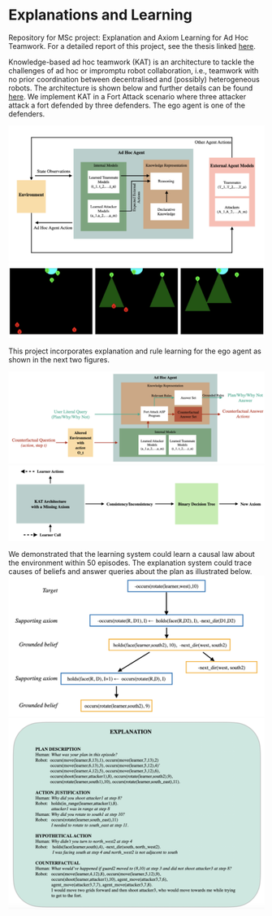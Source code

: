 # Explanations and Learning
Repository for MSc project: Explanation and Axiom Learning for Ad Hoc Teamwork. 
For a detailed report of this project, see the thesis linked [here](https://drive.google.com/file/d/1DNTGtDMFa1xbxG65BY_Vduoroh-ChRxH/view).

Knowledge-based ad hoc teamwork (KAT) is an architecture to tackle the challenges of ad hoc or impromptu robot collaboration, i.e., teamwork with no prior coordination between decentralised and (possibly) heterogeneous robots. The architecture is shown below and further details can be found [here](https://www.cs.bham.ac.uk/~sridharm/Papers/tplp23_ahtPartialObsComm.pdf). We implement KAT in a Fort Attack scenario where three attacker attack a fort defended by three defenders. The ego agent is one of the defenders.

![](KAT-arch.png)
![](FortAttack.png)

This project incorporates explanation and rule learning for the ego agent as shown in the next two figures.

![](Explanation.png)
![](AxiomLearn.png)

We demonstrated that the learning system could learn a causal law about the environment within 50 episodes. The explanation system could trace causes of beliefs and answer queries about the plan as illustrated below.
![](belief_tree.png)
![](QnA.png)
